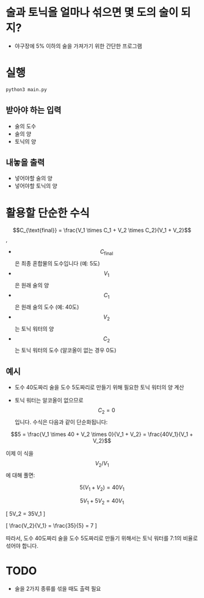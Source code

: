 # 술과 토닉을 얼마나 섞으면 몇 도의 술이 되지?

- 야구장에 5% 이하의 술을 가져가기 위한 간단한 프로그램

# 실행

```bash
python3 main.py
```

## 받아야 하는 입력

- 술의 도수
- 술의 양
- 토닉의 양

## 내놓을 출력

- 넣어야할 술의 양
- 넣어야할 토닉의 양

# 활용할 단순한 수식

$$C_{\text{final}} = \frac{V_1 \times C_1 + V_2 \times C_2}{V_1 + V_2}$$
, 
- $$C_{\text{final}}$$ 은 최종 혼합물의 도수입니다 (예: 5도)
- $$V_1$$은 원래 술의 양
- $$C_1$$은 원래 술의 도수 (예: 40도)
- $$V_2$$는 토닉 워터의 양
- $$C_2$$는 토닉 워터의 도수 (알코올이 없는 경우 0도)


## 예시

- 도수 40도짜리 술을 도수 5도짜리로 만들기 위해 필요한 토닉 워터의 양 계산

- 토닉 워터는 알코올이 없으므로 $$C_2 = 0$$입니다. 수식은 다음과 같이 단순화됩니다:

$$5 = \frac{V_1 \times 40 + V_2 \times 0}{V_1 + V_2} = \frac{40V_1}{V_1 + V_2}$$

이제 이 식을 $$V_2/V_1$$에 대해 풀면:

$$5(V_1 + V_2) = 40V_1$$

$$5V_1 + 5V_2 = 40V_1$$

\[
5V_2 = 35V_1
\]

\[
\frac{V_2}{V_1} = \frac{35}{5} = 7
\]

따라서, 도수 40도짜리 술을 도수 5도짜리로 만들기 위해서는 토닉 워터를 7:1의 비율로 섞어야 합니다.


# TODO

- 술을 2가지 종류를 섞을 때도 출력 필요

